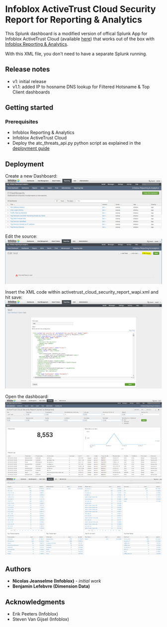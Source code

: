 # Infoblox ActiveTrust Cloud Security Report for Reporting & Analytics

This Splunk dashboard is a modified version of offical Splunk App for Infoblox ActiveTrust Cloud (available [here](https://splunkbase.splunk.com/app/3850/)) that works out of the box with [Infoblox Reporting & Analytics](https://www.infoblox.com/products/reporting-analytics/).

With this XML file, you don't need to have a separate Splunk running.

## Release notes
* v1: initial release
* v1.1: added IP to hosname DNS lookup for Filtered Hotsname & Top Client dashboards

## Getting started
### Prerequisites
* Infoblox Reporting & Analytics
* Infoblox ActiveTrust Cloud 
* Deploy the atc_threats_api.py python script as explained in the [deployment guide](https://www.infoblox.com/wp-content/uploads/infoblox-deployment-guide-activetrust-cloud-threats-api.pdf)

## Deployment
Create a new Dashboard:
![Screenshot](create_new_dashboard.PNG)

Edit the source:
![Screenshot](edit_source.PNG)

Insert the XML code within activetrust_cloud_security_report_wapi.xml and hit save:
![Screenshot](insert_xml.PNG)

Open the dashboard:
![Screenshot](1.PNG)
![Screenshot](2.PNG)


## Authors
* **Nicolas Jeanselme (Infoblox)**  - *initial work*
* **Benjamin Lefebvre (Dimension Data)** 

## Acknowledgments
* Erik Peeters (Infoblox)
* Steven Van Gijsel (Infoblox)
